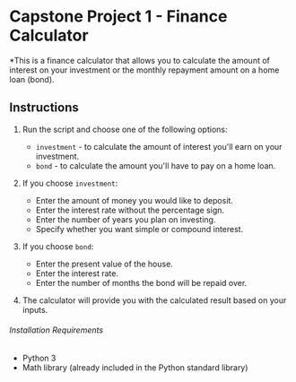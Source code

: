 # Capstone Project 1 - Finance Calculator
*This is a finance calculator that allows you to calculate the amount of interest on your investment or the monthly repayment amount on a home loan (bond).

## Instructions

1. Run the script and choose one of the following options:
   - `investment` - to calculate the amount of interest you'll earn on your investment.
   - `bond` - to calculate the amount you'll have to pay on a home loan.

2. If you choose `investment`:
   - Enter the amount of money you would like to deposit.
   - Enter the interest rate without the percentage sign.
   - Enter the number of years you plan on investing.
   - Specify whether you want simple or compound interest.

3. If you choose `bond`:
   - Enter the present value of the house.
   - Enter the interest rate.
   - Enter the number of months the bond will be repaid over.

4. The calculator will provide you with the calculated result based on your inputs.

###### Installation Requirements

- Python 3
- Math library (already included in the Python standard library)
